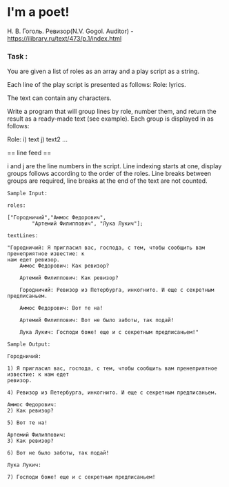 # I'm a poet!
Н. В. Гоголь. Ревизор(N.V. Gogol.  Auditor) - https://ilibrary.ru/text/473/p.1/index.html

### Task :
You are given a list of roles as an array and a play script as a string. 

Each line of the play script is presented as follows: Role: lyrics.

The text can contain any characters.

Write a program that will group lines by role, number them, and
return the result as a ready-made text (see example). Each group is displayed in
as follows:

Role:
i) text
j) text2
...

== line feed ==

i and j are the line numbers in the script. Line indexing starts at one, display groups
follows according to the order of the roles. Line breaks between groups are required,
line breaks at the end of the text are not counted.

```
Sample Input:

roles:

["Городничий","Аммос Федорович", 
        "Артемий Филиппович", "Лука Лукич"];

textLines:

"Городничий: Я пригласил вас, господа, с тем, чтобы сообщить вам пренеприятное известие: к
нам едет ревизор.
    Аммос Федорович: Как ревизор?

    Артемий Филиппович: Как ревизор?

    Городничий: Ревизор из Петербурга, инкогнито. И еще с секретным предписаньем.

    Аммос Федорович: Вот те на!

    Артемий Филиппович: Вот не было заботы, так подай!

    Лука Лукич: Господи боже! еще и с секретным предписаньем!"

Sample Output:

Городничий:

1) Я пригласил вас, господа, с тем, чтобы сообщить вам пренеприятное известие: к нам едет
ревизор.

4) Ревизор из Петербурга, инкогнито. И еще с секретным предписаньем.

Аммос Федорович:
2) Как ревизор?

5) Вот те на!

Артемий Филиппович:
3) Как ревизор?

6) Вот не было заботы, так подай!

Лука Лукич:

7) Господи боже! еще и с секретным предписаньем!
```